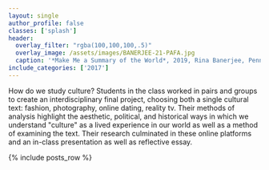 ```yaml
---
layout: single
author_profile: false
classes: ['splash']
header:
  overlay_filter: "rgba(100,100,100,.5)"
  overlay_image: /assets/images/BANERJEE-21-PAFA.jpg
  caption: '*Make Me a Summary of the World*, 2019, Rina Banerjee, Pennsylvania Academy of Fine Arts'
include_categories: ['2017']
---
```

<p>How do we study culture?  Students in the class worked in pairs and groups to create an interdisciplinary final project, choosing both a single cultural text: fashion, photography, online dating, reality tv.  Their methods of analysis highlight the aesthetic, political, and historical ways in which we understand "culture" as a lived experience in our world as well as a method of examining the text.  Their research culminated in these online platforms and an in-class presentation as well as reflective essay.</p>

{% include posts_row %}